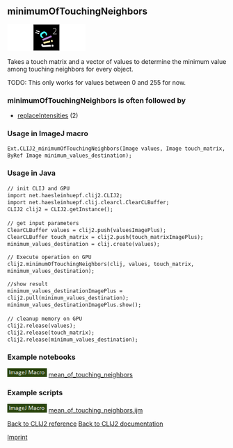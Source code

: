 ## minimumOfTouchingNeighbors
<img src="images/mini_empty_logo.png"/><img src="images/mini_clij2_logo.png"/><img src="images/mini_empty_logo.png"/>

Takes a touch matrix and a vector of values to determine the minimum value among touching neighbors for every object. 

TODO: This only works for values between 0 and 255 for now.

### minimumOfTouchingNeighbors is often followed by
* <a href="reference_replaceIntensities">replaceIntensities</a> (2)


### Usage in ImageJ macro
```
Ext.CLIJ2_minimumOfTouchingNeighbors(Image values, Image touch_matrix, ByRef Image minimum_values_destination);
```


### Usage in Java
```
// init CLIJ and GPU
import net.haesleinhuepf.clij2.CLIJ2;
import net.haesleinhuepf.clij.clearcl.ClearCLBuffer;
CLIJ2 clij2 = CLIJ2.getInstance();

// get input parameters
ClearCLBuffer values = clij2.push(valuesImagePlus);
ClearCLBuffer touch_matrix = clij2.push(touch_matrixImagePlus);
minimum_values_destination = clij.create(values);
```

```
// Execute operation on GPU
clij2.minimumOfTouchingNeighbors(clij, values, touch_matrix, minimum_values_destination);
```

```
//show result
minimum_values_destinationImagePlus = clij2.pull(minimum_values_destination);
minimum_values_destinationImagePlus.show();

// cleanup memory on GPU
clij2.release(values);
clij2.release(touch_matrix);
clij2.release(minimum_values_destination);
```




### Example notebooks
<a href="https://github.com/clij/clij2-docs/md/mean_of_touching_neighbors"><img src="images/language_macro.png" height="20"/></a> [mean_of_touching_neighbors](https://github.com/clij/clij2-docs/md/mean_of_touching_neighbors)  




### Example scripts
<a href="https://github.com/clij/clij2-docs/blob/master/src/main/macro/mean_of_touching_neighbors.ijm"><img src="images/language_macro.png" height="20"/></a> [mean_of_touching_neighbors.ijm](https://github.com/clij/clij2-docs/blob/master/src/main/macro/mean_of_touching_neighbors.ijm)  


[Back to CLIJ2 reference](https://clij.github.io/clij2-docs/reference)
[Back to CLIJ2 documentation](https://clij.github.io/clij2-docs)

[Imprint](https://clij.github.io/imprint)
